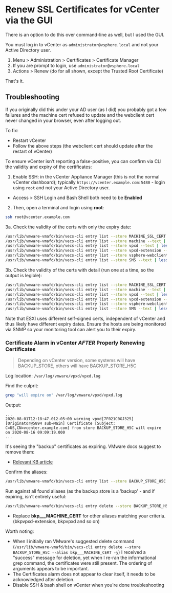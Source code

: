 # Renew SSL Certificates for vCenter via the GUI

There is an option to do this over command-line as well, but I used the GUI.

You must log in to vCenter as `administrator@vsphere.local` and not your Active Directory user.

1. Menu > Administration > Certificates > Certificate Manager
2. If you are prompt to login, use `administrator@vsphere.local`
3. Actions > Renew (do for all shown, except the Trusted Root Certificate)

That's it.

## Troubleshooting

If you originally did this under your AD user (as I did) you probably got a few failures and the machine cert refused to update and the webclient cert never changed in your browser, even after logging out.

To fix:

- Restart vCenter
- Follow the above steps (the webclient cert should update after the restart of vCenter)

To ensure vCenter isn't reporting a false-positive, you can confirm via CLI the validity and expiry of the certificates:

1. Enable SSH: in the vCenter Appliance Manager (this is not the normal vCenter dashboard); typically `https://vcenter.example.com:5480` - login using `root` and not your Active Directory user.

- Access > SSH Login and Bash Shell both need to be **Enabled**

2. Then, open a terminal and login using **root**:

```bash
ssh root@vcenter.example.com
```

3a. Check the validity of the certs with only the expiry date:

```bash
/usr/lib/vmware-vmafd/bin/vecs-cli entry list --store MACHINE_SSL_CERT --text | less|  grep "Not After"
/usr/lib/vmware-vmafd/bin/vecs-cli entry list --store machine --text | less | grep "Not After"
/usr/lib/vmware-vmafd/bin/vecs-cli entry list --store vpxd --text | less | grep "Not After"
/usr/lib/vmware-vmafd/bin/vecs-cli entry list --store vpxd-extension --text | less | grep "Not After"
/usr/lib/vmware-vmafd/bin/vecs-cli entry list --store vsphere-webclient --text | less | grep "Not After"
/usr/lib/vmware-vmafd/bin/vecs-cli entry list --store SMS --text | less | grep "Not After"
```

3b. Check the validity of the certs with detail (run one at a time, so the output is legible):

```bash
/usr/lib/vmware-vmafd/bin/vecs-cli entry list --store MACHINE_SSL_CERT --text | less
/usr/lib/vmware-vmafd/bin/vecs-cli entry list --store machine --text | less
/usr/lib/vmware-vmafd/bin/vecs-cli entry list --store vpxd --text | less
/usr/lib/vmware-vmafd/bin/vecs-cli entry list --store vpxd-extension --text | less
/usr/lib/vmware-vmafd/bin/vecs-cli entry list --store vsphere-webclient --text | less
/usr/lib/vmware-vmafd/bin/vecs-cli entry list --store SMS --text | less
```

Note that ESXI uses different self-signed certs, independent of vCenter and thus likely have different expiry dates. Ensure the hosts are being monitored via SNMP so your monitoring tool can alert you to their expiry.

### Certificate Alarm in vCenter _AFTER_ Properly Renewing Certificates

> Depending on vCenter version, some systems will have BACKUP_STORE, others will have BACKUP_STORE_H5C

Log location: `/var/log/vmware/vpxd/vpxd.log`

Find the culprit:

```bash
grep "will expire on" /var/log/vmware/vpxd/vpxd.log
```

Output:

```text
...
2020-08-01T12:18:47.012-05:00 warning vpxd[7F021C0GJ325] [Originator@5894 sub=Main] Certificate [Subject: C=US,CN=vcenter.example.com] from store BACKUP_STORE_H5C will expire on 2020-08-16 09:09:19.000
...
```

It's seeing the "backup" certificates as expiring. VMware docs suggest to remove them:

- [Relevant KB article](https://kb.vmware.com/s/article/68171)

Confirm the aliases:

```bash
/usr/lib/vmware-vmafd/bin/vecs-cli entry list --store BACKUP_STORE_H5C --text | less | grep -i "Alias"
```

Run against all found aliases (as the backup store is a 'backup' - and if expiring, isn't entirely useful:

```bash
/usr/lib/vmware-vmafd/bin/vecs-cli entry delete --store BACKUP_STORE_H5C -y --alias bkp___MACHINE_CERT
```

- Replace **bkp\_\_\_MACHINE_CERT** for other aliases matching your criteria. (bkpvpxd-extension, bkpvpxd and so on)

Worth noting:

- When I initially ran VMware's suggested delete command (`/usr/lib/vmware-vmafd/bin/vecs-cli entry delete --store BACKUP_STORE_H5C --alias bkp___MACHINE_CERT -y`) I received a "success" message for deletion, yet when I re-ran the informational grep command, the certificates were still present. The ordering of arguments appears to be important.
- The Certificates alarm does not appear to clear itself, it needs to be acknowledged after deletion.
- Disable SSH & bash shell on vCenter when you're done troubleshooting
